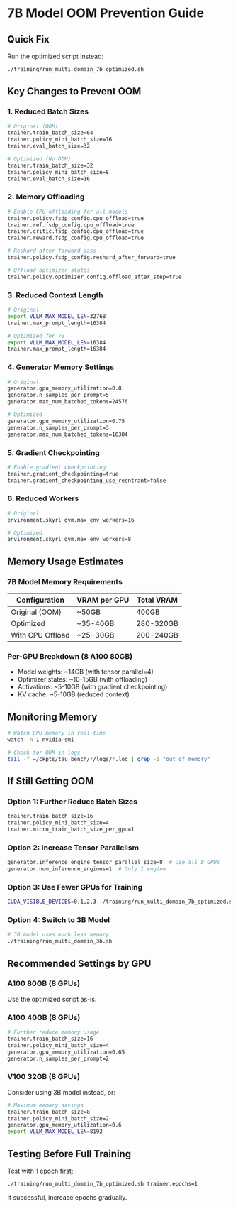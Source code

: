 # 7B Model OOM Prevention Guide

## Quick Fix

Run the optimized script instead:
```bash
./training/run_multi_domain_7b_optimized.sh
```

## Key Changes to Prevent OOM

### 1. Reduced Batch Sizes
```bash
# Original (OOM)
trainer.train_batch_size=64
trainer.policy_mini_batch_size=16
trainer.eval_batch_size=32

# Optimized (No OOM)
trainer.train_batch_size=32
trainer.policy_mini_batch_size=8
trainer.eval_batch_size=16
```

### 2. Memory Offloading
```bash
# Enable CPU offloading for all models
trainer.policy.fsdp_config.cpu_offload=true
trainer.ref.fsdp_config.cpu_offload=true
trainer.critic.fsdp_config.cpu_offload=true
trainer.reward.fsdp_config.cpu_offload=true

# Reshard after forward pass
trainer.policy.fsdp_config.reshard_after_forward=true

# Offload optimizer states
trainer.policy.optimizer_config.offload_after_step=true
```

### 3. Reduced Context Length
```bash
# Original
export VLLM_MAX_MODEL_LEN=32768
trainer.max_prompt_length=16384

# Optimized for 7B
export VLLM_MAX_MODEL_LEN=16384
trainer.max_prompt_length=16384
```

### 4. Generator Memory Settings
```bash
# Original
generator.gpu_memory_utilization=0.8
generator.n_samples_per_prompt=5
generator.max_num_batched_tokens=24576

# Optimized
generator.gpu_memory_utilization=0.75
generator.n_samples_per_prompt=3
generator.max_num_batched_tokens=16384
```

### 5. Gradient Checkpointing
```bash
# Enable gradient checkpointing
trainer.gradient_checkpointing=true
trainer.gradient_checkpointing_use_reentrant=false
```

### 6. Reduced Workers
```bash
# Original
environment.skyrl_gym.max_env_workers=16

# Optimized
environment.skyrl_gym.max_env_workers=8
```

## Memory Usage Estimates

### 7B Model Memory Requirements

| Configuration | VRAM per GPU | Total VRAM |
|--------------|--------------|------------|
| Original (OOM) | ~50GB | 400GB |
| Optimized | ~35-40GB | 280-320GB |
| With CPU Offload | ~25-30GB | 200-240GB |

### Per-GPU Breakdown (8 A100 80GB)
- Model weights: ~14GB (with tensor parallel=4)
- Optimizer states: ~10-15GB (with offloading)
- Activations: ~5-10GB (with gradient checkpointing)
- KV cache: ~5-10GB (reduced context)

## Monitoring Memory

```bash
# Watch GPU memory in real-time
watch -n 1 nvidia-smi

# Check for OOM in logs
tail -f ~/ckpts/tau_bench/*/logs/*.log | grep -i "out of memory"
```

## If Still Getting OOM

### Option 1: Further Reduce Batch Sizes
```bash
trainer.train_batch_size=16
trainer.policy_mini_batch_size=4
trainer.micro_train_batch_size_per_gpu=1
```

### Option 2: Increase Tensor Parallelism
```bash
generator.inference_engine_tensor_parallel_size=8  # Use all 8 GPUs
generator.num_inference_engines=1  # Only 1 engine
```

### Option 3: Use Fewer GPUs for Training
```bash
CUDA_VISIBLE_DEVICES=0,1,2,3 ./training/run_multi_domain_7b_optimized.sh
```

### Option 4: Switch to 3B Model
```bash
# 3B model uses much less memory
./training/run_multi_domain_3b.sh
```

## Recommended Settings by GPU

### A100 80GB (8 GPUs)
Use the optimized script as-is.

### A100 40GB (8 GPUs)
```bash
# Further reduce memory usage
trainer.train_batch_size=16
trainer.policy_mini_batch_size=4
generator.gpu_memory_utilization=0.65
generator.n_samples_per_prompt=2
```

### V100 32GB (8 GPUs)
Consider using 3B model instead, or:
```bash
# Maximum memory savings
trainer.train_batch_size=8
trainer.policy_mini_batch_size=2
generator.gpu_memory_utilization=0.6
export VLLM_MAX_MODEL_LEN=8192
```

## Testing Before Full Training

Test with 1 epoch first:
```bash
./training/run_multi_domain_7b_optimized.sh trainer.epochs=1
```

If successful, increase epochs gradually.
